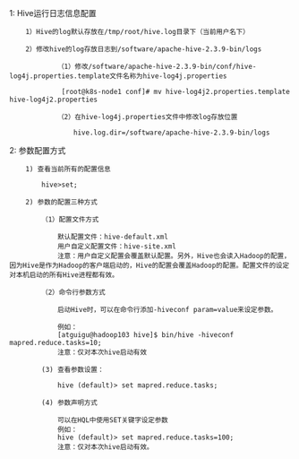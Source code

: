 1: Hive运行日志信息配置

        1）Hive的log默认存放在/tmp/root/hive.log目录下（当前用户名下）

        2）修改hive的log存放日志到/software/apache-hive-2.3.9-bin/logs
            
                （1）修改/software/apache-hive-2.3.9-bin/conf/hive-log4j.properties.template文件名称为hive-log4j.properties

                 [root@k8s-node1 conf]# mv hive-log4j2.properties.template hive-log4j2.properties
                
                （2）在hive-log4j.properties文件中修改log存放位置

                    hive.log.dir=/software/apache-hive-2.3.9-bin/logs


2: 参数配置方式
        
        1) 查看当前所有的配置信息
            
            hive>set;

        2) 参数的配置三种方式
            
            （1）配置文件方式

                默认配置文件：hive-default.xml 
                用户自定义配置文件：hive-site.xml
                注意：用户自定义配置会覆盖默认配置。另外，Hive也会读入Hadoop的配置，因为Hive是作为Hadoop的客户端启动的，Hive的配置会覆盖Hadoop的配置。配置文件的设定对本机启动的所有Hive进程都有效。

            （2）命令行参数方式

                启动Hive时，可以在命令行添加-hiveconf param=value来设定参数。

                例如：
                [atguigu@hadoop103 hive]$ bin/hive -hiveconf mapred.reduce.tasks=10;
                注意：仅对本次hive启动有效
            
            (3) 查看参数设置：	

                hive (default)> set mapred.reduce.tasks;

            (4) 参数声明方式

                可以在HQL中使用SET关键字设定参数
                例如：
                hive (default)> set mapred.reduce.tasks=100;
                注意：仅对本次hive启动有效。

